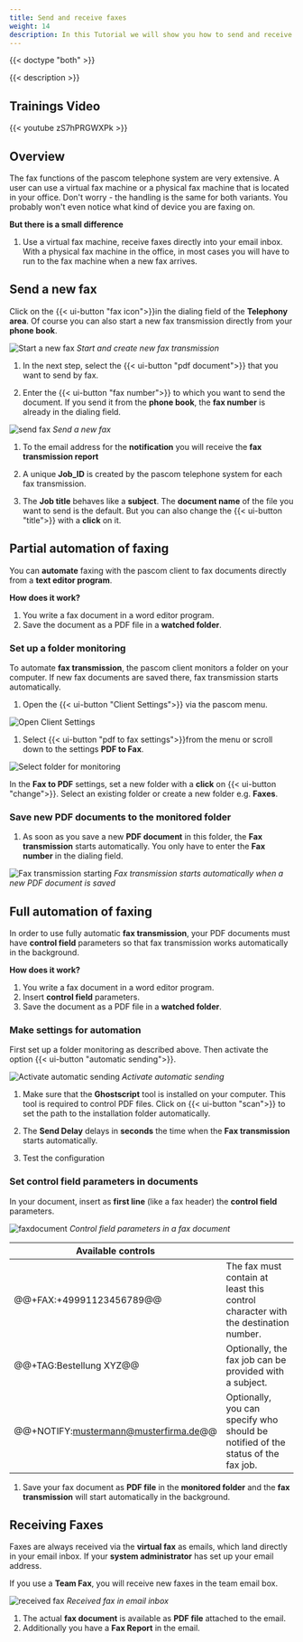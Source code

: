 ```yaml
---
title: Send and receive faxes
weight: 14
description: In this Tutorial we will show you how to send and receive faxes and how to fully automate fax transmission. 
---
```


{{< doctype "both" >}}
 
{{< description >}}

## Trainings Video

{{< youtube zS7hPRGWXPk >}} 


## Overview


The fax functions of the pascom telephone system are very extensive. A user can use a virtual fax machine or a physical fax machine that is located in your office. Don't worry - the handling is the same for both variants. You probably won't even notice what kind of device you are faxing on. 

**But there is a small difference**

1. Use a virtual fax machine, receive faxes directly into your email inbox. With a physical fax machine in the office, in most cases you will have to run to the fax machine when a new fax arrives. 

## Send a new fax

Click on the {{< ui-button "fax icon">}}in the dialing field of the **Telephony area**. Of course you can also start a new fax transmission directly from your **phone book**.

![Start a new fax](start_fax.en.jpg)
*Start and create new fax transmission*
</br>

1. In the next step, select the {{< ui-button "pdf document">}} that you want to send by fax.

2. Enter the {{< ui-button "fax number">}} to which you want to send the document. If you send it from the **phone book**, the **fax number** is already in the dialing field.

![send fax](send_fax.en.jpg)
*Send a new fax*
</br>

1. To the email address for the **notification** you will receive the **fax transmission report** 

2. A unique **Job_ID** is created by the pascom telephone system for each fax transmission.

3. The **Job title** behaves like a **subject**. The **document name** of the file you want to send is the default. But you can also change the {{< ui-button "title">}} with a **click** on it.

## Partial automation of faxing

You can **automate** faxing with the pascom client to fax documents directly from a **text editor program**.

**How does it work?**

1. You write a fax document in a word editor program.
2. Save the document as a PDF file in a **watched folder**.

### Set up a folder monitoring

To automate **fax transmission**, the pascom client monitors a folder on your computer. If new fax documents are saved there, fax transmission starts automatically.

1. Open the {{< ui-button "Client Settings">}} via the pascom menu.

![Open Client Settings](open_clientsettings.jpg)
</br>

1. Select {{< ui-button "pdf to fax settings">}}from the menu or scroll down to the settings **PDF to Fax**.

![Select folder for monitoring](clientsettings_fax.en.jpg)
</br>

In the **Fax to PDF** settings, set a new folder with a **click** on {{< ui-button "change">}}. Select an existing folder or create a new folder e.g. **Faxes**.

### Save new PDF documents to the monitored folder

1. As soon as you save a new **PDF document** in this folder, the **Fax transmission** starts automatically. You only have to enter the **Fax number** in the dialing field. 

![Fax transmission starting](send_fax.en.jpg)
*Fax transmission starts automatically when a new PDF document is saved*
</br>

## Full automation of faxing

In order to use fully automatic **fax transmission**, your PDF documents must have **control field** parameters so that fax transmission works automatically in the background.

**How does it work?**

1. You write a fax document in a word editor program.
2. Insert **control field** parameters.
2. Save the document as a PDF file in a **watched folder**.

### Make settings for automation

First set up a folder monitoring as described above. Then activate the option {{< ui-button "automatic sending">}}.

![Activate automatic sending](automatic_fax.en.jpg)
*Activate automatic sending*
</br>

1. Make sure that the **Ghostscript** tool is installed on your computer. This tool is required to control PDF files. Click on {{< ui-button "scan">}} to set the path to the installation folder automatically. 

2. The **Send Delay** delays in **seconds** the time when the **Fax transmission** starts automatically.

3. Test the configuration

### Set control field parameters in documents

In your document, insert as **first line** (like a fax header) the **control field** parameters. 

![faxdocument](faxdocuement.jpg)
*Control field parameters in a fax document*
</br>


|Available controls||
|---|---|
|@@+FAX:+49991123456789@@|The fax must contain at least this control character with the destination number.|
|@@+TAG:Bestellung XYZ@@|Optionally, the fax job can be provided with a subject.|
|@@+NOTIFY:mustermann@musterfirma.de@@|Optionally, you can specify who should be notified of the status of the fax job.|

1. Save your fax document as **PDF file** in the **monitored folder** and the **fax transmission** will start automatically in the background.  

## Receiving Faxes

Faxes are always received via the **virtual fax** as emails, which land directly in your email inbox. If your **system administrator** has set up your email address. 

If you use a **Team Fax**, you will receive new faxes in the team email box. 

![received fax](received_fax.jpg)
*Received fax in email inbox*
</br>

1. The actual **fax document** is available as **PDF file** attached to the email. 
2. Additionally you have a **Fax Report** in the email.  

<br />
